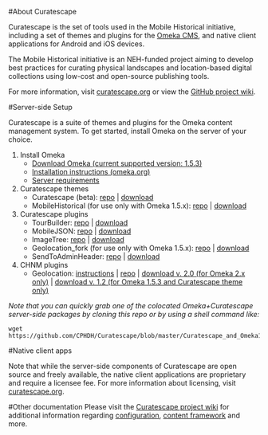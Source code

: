 #About Curatescape

Curatescape is the set of tools used in the Mobile Historical initiative, including a set of themes and plugins for the [Omeka CMS](http://omeka.org), and native client applications for Android and iOS devices.

The Mobile Historical initiative is an NEH-funded project aiming to develop best practices for curating physical landscapes and location-based digital collections using low-cost and open-source publishing tools.

For more information, visit [curatescape.org](http://curatescape.org/) or view the [GitHub project wiki](https://github.com/CPHDH/Curatescape/wiki).

#Server-side Setup

Curatescape is a suite of themes and plugins for the Omeka content management system. To get started, install Omeka on the server of your choice.

1. Install Omeka 
	- [Download Omeka (current supported version: 1.5.3)](http://omeka.org/files/omeka-1.5.3.zip) 
	- [Installation instructions (omeka.org)](http://omeka.org/codex/Installation)
	- [Server requirements](https://github.com/CPHDH/Curatescape/wiki/Server-requirements)
2. Curatescape themes 
	- Curatescape (beta): [repo](https://github.com/CPHDH/theme-curatescape) | [download](https://github.com/CPHDH/theme-curatescape/archive/master.zip) 
	- MobileHistorical (for use only with Omeka 1.5.x): [repo](https://github.com/CPHDH/theme-MobileHistorical) | [download](https://github.com/CPHDH/theme-MobileHistorical/archive/master.zip) 
3. Curatescape plugins 
	- TourBuilder:  [repo](https://github.com/CPHDH/plugin-TourBuilder) | [download](https://github.com/CPHDH/plugin-TourBuilder/archive/master.zip)  
	- MobileJSON: [repo](https://github.com/CPHDH/plugin-MobileJson) | [download](https://github.com/CPHDH/plugin-MobileJson/archive/master.zip) 
	- ImageTree: [repo](https://github.com/CPHDH/plugin-ImageTree) | [download](https://github.com/CPHDH/plugin-ImageTree/archive/master.zip)  
	- Geolocation_fork (for use only with Omeka 1.5.x): [repo](https://github.com/CPHDH/plugin-geolocation_fork) | [download](https://github.com/CPHDH/plugin-geolocation_fork/archive/master.zip) 
	- SendToAdminHeader: [repo](https://github.com/CPHDH/plugin-SendToAdminHeader) | [download](https://github.com/CPHDH/plugin-SendToAdminHeader/archive/master.zip) 
4. CHNM plugins
	- Geolocation: [instructions](http://omeka.org/codex/Plugins/Geolocation) | [repo](https://github.com/omeka/plugin-Geolocation) | [download v. 2.0 (for Omeka 2.x only)](http://omeka.org/wordpress/wp-content/uploads/Geolocation-2.0.zip) | [download v. 1.2 (for Omeka 1.5.3 and Curatescape theme only)](http://omeka.org/wordpress/wp-content/uploads/2011/07/Geolocation-1.3-1.2.zip)

_Note that you can quickly grab one of the colocated Omeka+Curatescape server-side packages by cloning this repo or by using a shell command like:_
```
wget https://github.com/CPHDH/Curatescape/blob/master/Curatescape_and_Omeka1.5.3.zip 
```

#Native client apps

Note that while the server-side components of Curatescape are open source and freely available, the native client applications are proprietary and require a licensee fee. For more information about licensing, visit [curatescape.org](http://curatescape.org/).

#Other documentation
Please visit the [Curatescape project wiki](https://github.com/CPHDH/Curatescape/wiki) for additional information regarding [configuration](https://github.com/CPHDH/Curatescape/wiki/Configuring-omeka-for-curatescape), [content framework](https://github.com/CPHDH/Curatescape/wiki/Conceptual-and-organizational-framework) and more.